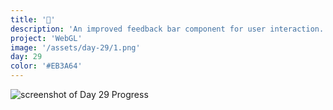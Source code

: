 ```yaml
---
title: '🧊'
description: 'An improved feedback bar component for user interaction.'
project: 'WebGL'
image: '/assets/day-29/1.png'
day: 29
color: '#EB3A64'
---
```


![screenshot of Day 29 Progress](/assets/day-29/1.png)
